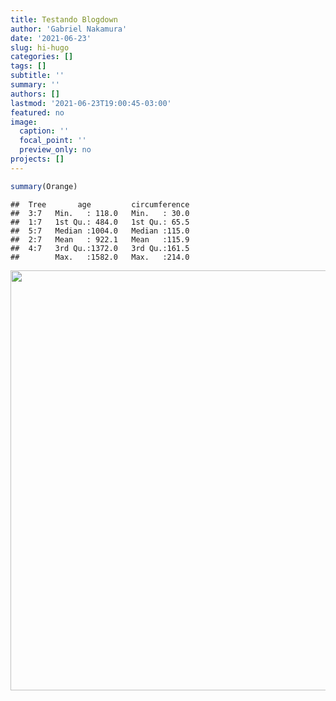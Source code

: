 ```yaml
---
title: Testando Blogdown
author: 'Gabriel Nakamura'
date: '2021-06-23'
slug: hi-hugo
categories: []
tags: []
subtitle: ''
summary: ''
authors: []
lastmod: '2021-06-23T19:00:45-03:00'
featured: no
image:
  caption: ''
  focal_point: ''
  preview_only: no
projects: []
---
```



```r
summary(Orange)
```

```
##  Tree       age         circumference  
##  3:7   Min.   : 118.0   Min.   : 30.0  
##  1:7   1st Qu.: 484.0   1st Qu.: 65.5  
##  5:7   Median :1004.0   Median :115.0  
##  2:7   Mean   : 922.1   Mean   :115.9  
##  4:7   3rd Qu.:1372.0   3rd Qu.:161.5  
##        Max.   :1582.0   Max.   :214.0
```


<img src="{{< blogdown/postref >}}index_files/figure-html/unnamed-chunk-2-1.png" width="672" />
